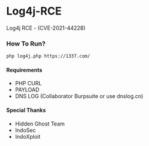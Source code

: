# Log4j-RCE
Log4j RCE - (CVE-2021-44228)

### How To Run?
```sh
php log4j.php https://1337.com/
```

#### Requirements
- PHP CURL
- PAYLOAD
- DNS LOG (Collaborator Burpsuite or use dnslog.cn)

#### Special Thanks
- Hidden Ghost Team
- IndoSec
- IndoXploit
